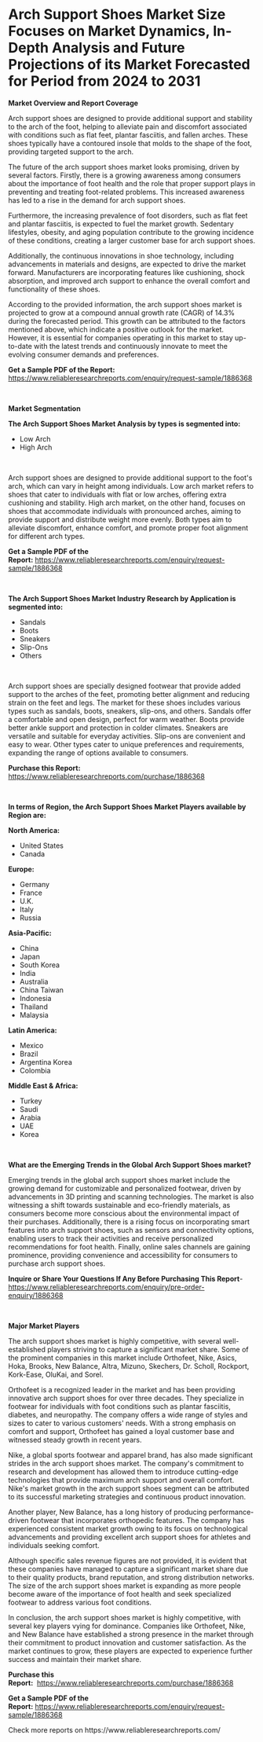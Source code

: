 <p><h1>Arch Support Shoes Market Size Focuses on Market Dynamics, In-Depth Analysis and Future Projections of its Market Forecasted for Period from 2024 to 2031</h1></p><p><strong>Market Overview and Report Coverage</strong></p>
<p><p>Arch support shoes are designed to provide additional support and stability to the arch of the foot, helping to alleviate pain and discomfort associated with conditions such as flat feet, plantar fasciitis, and fallen arches. These shoes typically have a contoured insole that molds to the shape of the foot, providing targeted support to the arch.</p><p>The future of the arch support shoes market looks promising, driven by several factors. Firstly, there is a growing awareness among consumers about the importance of foot health and the role that proper support plays in preventing and treating foot-related problems. This increased awareness has led to a rise in the demand for arch support shoes.</p><p>Furthermore, the increasing prevalence of foot disorders, such as flat feet and plantar fasciitis, is expected to fuel the market growth. Sedentary lifestyles, obesity, and aging population contribute to the growing incidence of these conditions, creating a larger customer base for arch support shoes.</p><p>Additionally, the continuous innovations in shoe technology, including advancements in materials and designs, are expected to drive the market forward. Manufacturers are incorporating features like cushioning, shock absorption, and improved arch support to enhance the overall comfort and functionality of these shoes.</p><p>According to the provided information, the arch support shoes market is projected to grow at a compound annual growth rate (CAGR) of 14.3% during the forecasted period. This growth can be attributed to the factors mentioned above, which indicate a positive outlook for the market. However, it is essential for companies operating in this market to stay up-to-date with the latest trends and continuously innovate to meet the evolving consumer demands and preferences.</p></p>
<p><strong>Get a Sample PDF of the Report:</strong> <a href="https://www.reliableresearchreports.com/enquiry/request-sample/1886368">https://www.reliableresearchreports.com/enquiry/request-sample/1886368</a></p>
<p>&nbsp;</p>
<p><strong>Market Segmentation</strong></p>
<p><strong>The Arch Support Shoes Market Analysis by types is segmented into:</strong></p>
<p><ul><li>Low Arch</li><li>High Arch</li></ul></p>
<p>&nbsp;</p>
<p><p>Arch support shoes are designed to provide additional support to the foot's arch, which can vary in height among individuals. Low arch market refers to shoes that cater to individuals with flat or low arches, offering extra cushioning and stability. High arch market, on the other hand, focuses on shoes that accommodate individuals with pronounced arches, aiming to provide support and distribute weight more evenly. Both types aim to alleviate discomfort, enhance comfort, and promote proper foot alignment for different arch types.</p></p>
<p><strong>Get a Sample PDF of the Report:</strong>&nbsp;<a href="https://www.reliableresearchreports.com/enquiry/request-sample/1886368">https://www.reliableresearchreports.com/enquiry/request-sample/1886368</a></p>
<p>&nbsp;</p>
<p><strong>The Arch Support Shoes Market Industry Research by Application is segmented into:</strong></p>
<p><ul><li>Sandals</li><li>Boots</li><li>Sneakers</li><li>Slip-Ons</li><li>Others</li></ul></p>
<p>&nbsp;</p>
<p><p>Arch support shoes are specially designed footwear that provide added support to the arches of the feet, promoting better alignment and reducing strain on the feet and legs. The market for these shoes includes various types such as sandals, boots, sneakers, slip-ons, and others. Sandals offer a comfortable and open design, perfect for warm weather. Boots provide better ankle support and protection in colder climates. Sneakers are versatile and suitable for everyday activities. Slip-ons are convenient and easy to wear. Other types cater to unique preferences and requirements, expanding the range of options available to consumers.</p></p>
<p><strong>Purchase this Report:</strong>&nbsp; <a href="https://www.reliableresearchreports.com/purchase/1886368">https://www.reliableresearchreports.com/purchase/1886368</a></p>
<p>&nbsp;</p>
<p><strong>In terms of Region, the Arch Support Shoes Market Players available by Region are:</strong></p>
<p>
    <p> <strong> North America: </strong>
        <ul>
            <li>United States</li>
            <li>Canada</li>
        </ul>
        </p> 
    <p> <strong> Europe: </strong>
        <ul>
            <li>Germany</li>
            <li>France</li>
            <li>U.K.</li>
            <li>Italy</li>
            <li>Russia</li>
        </ul>
        </p> 
    <p> <strong> Asia-Pacific: </strong>
        <ul>
            <li>China</li>
            <li>Japan</li>
            <li>South Korea</li>
            <li>India</li>
            <li>Australia</li>
            <li>China Taiwan</li>
            <li>Indonesia</li>
            <li>Thailand</li>
            <li>Malaysia</li>
        </ul>
        </p> 
    <p> <strong> Latin America: </strong>
        <ul>
            <li>Mexico</li>
            <li>Brazil</li>
            <li>Argentina Korea</li>
            <li>Colombia</li>
        </ul>
        </p> 
    <p> <strong> Middle East & Africa: </strong>
        <ul>
            <li>Turkey</li>
            <li>Saudi</li>
            <li>Arabia</li>
            <li>UAE</li>
            <li>Korea</li>
        </ul>
    </p>
    </p>
<p>&nbsp;</p>
<p><strong>What are the Emerging Trends in the Global Arch Support Shoes market?</strong></p>
<p><p>Emerging trends in the global arch support shoes market include the growing demand for customizable and personalized footwear, driven by advancements in 3D printing and scanning technologies. The market is also witnessing a shift towards sustainable and eco-friendly materials, as consumers become more conscious about the environmental impact of their purchases. Additionally, there is a rising focus on incorporating smart features into arch support shoes, such as sensors and connectivity options, enabling users to track their activities and receive personalized recommendations for foot health. Finally, online sales channels are gaining prominence, providing convenience and accessibility for consumers to purchase arch support shoes.</p></p>
<p><strong>Inquire or Share Your Questions If Any Before Purchasing This Report</strong>- <a href="https://www.reliableresearchreports.com/enquiry/pre-order-enquiry/1886368">https://www.reliableresearchreports.com/enquiry/pre-order-enquiry/1886368</a></p>
<p>&nbsp;</p>
<p><strong>Major Market Players</strong></p>
<p><p>The arch support shoes market is highly competitive, with several well-established players striving to capture a significant market share. Some of the prominent companies in this market include Orthofeet, Nike, Asics, Hoka, Brooks, New Balance, Altra, Mizuno, Skechers, Dr. Scholl, Rockport, Kork-Ease, OluKai, and Sorel.</p><p>Orthofeet is a recognized leader in the market and has been providing innovative arch support shoes for over three decades. They specialize in footwear for individuals with foot conditions such as plantar fasciitis, diabetes, and neuropathy. The company offers a wide range of styles and sizes to cater to various customers' needs. With a strong emphasis on comfort and support, Orthofeet has gained a loyal customer base and witnessed steady growth in recent years.</p><p>Nike, a global sports footwear and apparel brand, has also made significant strides in the arch support shoes market. The company's commitment to research and development has allowed them to introduce cutting-edge technologies that provide maximum arch support and overall comfort. Nike's market growth in the arch support shoes segment can be attributed to its successful marketing strategies and continuous product innovation.</p><p>Another player, New Balance, has a long history of producing performance-driven footwear that incorporates orthopedic features. The company has experienced consistent market growth owing to its focus on technological advancements and providing excellent arch support shoes for athletes and individuals seeking comfort.</p><p>Although specific sales revenue figures are not provided, it is evident that these companies have managed to capture a significant market share due to their quality products, brand reputation, and strong distribution networks. The size of the arch support shoes market is expanding as more people become aware of the importance of foot health and seek specialized footwear to address various foot conditions.</p><p>In conclusion, the arch support shoes market is highly competitive, with several key players vying for dominance. Companies like Orthofeet, Nike, and New Balance have established a strong presence in the market through their commitment to product innovation and customer satisfaction. As the market continues to grow, these players are expected to experience further success and maintain their market share.</p></p>
<p><strong>Purchase this Report:</strong>&nbsp;&nbsp;<a href="https://www.reliableresearchreports.com/purchase/1886368">https://www.reliableresearchreports.com/purchase/1886368</a></p>
<p></p>
<p><strong>Get a Sample PDF of the Report:</strong>&nbsp;<a href="https://www.reliableresearchreports.com/enquiry/request-sample/1886368">https://www.reliableresearchreports.com/enquiry/request-sample/1886368</a></p>
<p>Check more reports on https://www.reliableresearchreports.com/</p>
